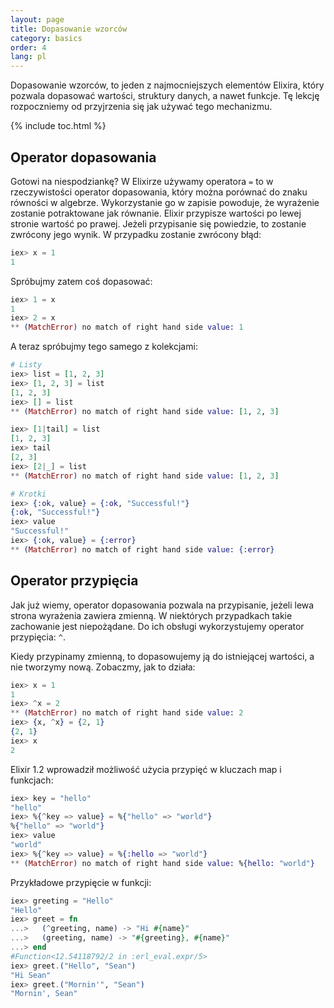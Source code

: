 ```yaml
---
layout: page
title: Dopasowanie wzorców
category: basics
order: 4
lang: pl
---
```


Dopasowanie wzorców, to jeden z najmocniejszych elementów Elixira, który pozwala dopasować wartości, struktury danych, a nawet funkcje. Tę lekcję rozpoczniemy od przyjrzenia się jak używać tego mechanizmu.

{% include toc.html %}

## Operator dopasowania

Gotowi na niespodziankę?  W Elixirze używamy operatora `=` to w rzeczywistości operator dopasowania, który można porównać do znaku równości w algebrze. Wykorzystanie go w zapisie powoduje, że wyrażenie zostanie potraktowane jak równanie. Elixir przypisze wartości po lewej stronie wartość po prawej. Jeżeli przypisanie się powiedzie, to zostanie zwrócony jego wynik. W przypadku zostanie zwrócony błąd:

```elixir
iex> x = 1
1
```

Spróbujmy zatem coś dopasować:

```elixir
iex> 1 = x
1
iex> 2 = x
** (MatchError) no match of right hand side value: 1
```

A teraz spróbujmy tego samego z kolekcjami:

```elixir
# Listy
iex> list = [1, 2, 3]
iex> [1, 2, 3] = list
[1, 2, 3]
iex> [] = list
** (MatchError) no match of right hand side value: [1, 2, 3]

iex> [1|tail] = list
[1, 2, 3]
iex> tail
[2, 3]
iex> [2|_] = list
** (MatchError) no match of right hand side value: [1, 2, 3]

# Krotki
iex> {:ok, value} = {:ok, "Successful!"}
{:ok, "Successful!"}
iex> value
"Successful!"
iex> {:ok, value} = {:error}
** (MatchError) no match of right hand side value: {:error}
```

## Operator przypięcia

Jak już wiemy, operator dopasowania pozwala na przypisanie, jeżeli lewa strona wyrażenia zawiera zmienną.  W niektórych przypadkach takie zachowanie jest niepożądane.  Do ich obsługi wykorzystujemy operator przypięcia: `^`.

Kiedy przypinamy zmienną, to dopasowujemy ją do istniejącej wartości, a nie tworzymy nową.  Zobaczmy, jak to działa:

```elixir
iex> x = 1
1
iex> ^x = 2
** (MatchError) no match of right hand side value: 2
iex> {x, ^x} = {2, 1}
{2, 1}
iex> x
2
```

Elixir 1.2 wprowadził możliwość użycia przypięć w kluczach map i funkcjach:

```elixir
iex> key = "hello"
"hello"
iex> %{^key => value} = %{"hello" => "world"}
%{"hello" => "world"}
iex> value
"world"
iex> %{^key => value} = %{:hello => "world"}
** (MatchError) no match of right hand side value: %{hello: "world"}
```

Przykładowe przypięcie w funkcji:

```elixir
iex> greeting = "Hello"
"Hello"
iex> greet = fn
...>   (^greeting, name) -> "Hi #{name}"
...>   (greeting, name) -> "#{greeting}, #{name}"
...> end
#Function<12.54118792/2 in :erl_eval.expr/5>
iex> greet.("Hello", "Sean")
"Hi Sean"
iex> greet.("Mornin'", "Sean")
"Mornin', Sean"
```
